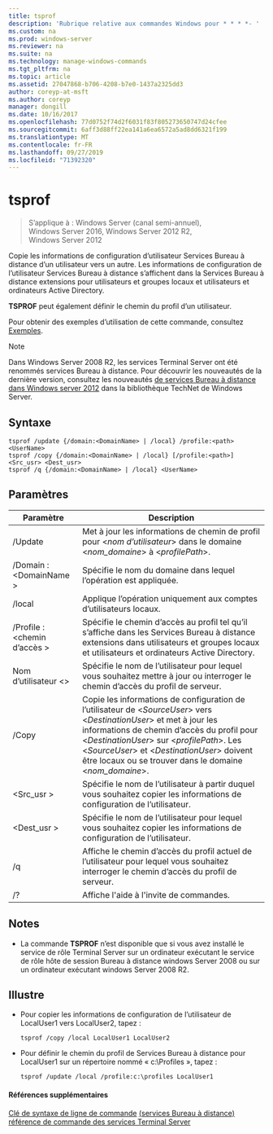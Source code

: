 ```yaml
---
title: tsprof
description: 'Rubrique relative aux commandes Windows pour * * * *- '
ms.custom: na
ms.prod: windows-server
ms.reviewer: na
ms.suite: na
ms.technology: manage-windows-commands
ms.tgt_pltfrm: na
ms.topic: article
ms.assetid: 27047868-b706-4208-b7e0-1437a2325dd3
author: coreyp-at-msft
ms.author: coreyp
manager: dongill
ms.date: 10/16/2017
ms.openlocfilehash: 77d0752f74d2f6031f83f805273650747d24cfee
ms.sourcegitcommit: 6aff3d88ff22ea141a6ea6572a5ad8dd6321f199
ms.translationtype: MT
ms.contentlocale: fr-FR
ms.lasthandoff: 09/27/2019
ms.locfileid: "71392320"
---
```

# <a name="tsprof"></a>tsprof

>S’applique à : Windows Server (canal semi-annuel), Windows Server 2016, Windows Server 2012 R2, Windows Server 2012

Copie les informations de configuration d’utilisateur Services Bureau à distance d’un utilisateur vers un autre.
Les informations de configuration de l’utilisateur Services Bureau à distance s’affichent dans la Services Bureau à distance extensions pour utilisateurs et groupes locaux et utilisateurs et ordinateurs Active Directory.

**TSPROF** peut également définir le chemin du profil d’un utilisateur.

Pour obtenir des exemples d’utilisation de cette commande, consultez [Exemples](#BKMK_examples).

> [!NOTE]
> Dans Windows Server 2008 R2, les services Terminal Server ont été renommés services Bureau à distance. Pour découvrir les nouveautés de la dernière version, consultez les nouveautés [de services Bureau à distance dans Windows server 2012](https://technet.microsoft.com/library/hh831527) dans la bibliothèque TechNet de Windows Server.

## <a name="syntax"></a>Syntaxe
```
tsprof /update {/domain:<DomainName> | /local} /profile:<path> <UserName>
tsprof /copy {/domain:<DomainName> | /local} [/profile:<path>] <Src_usr> <Dest_usr>
tsprof /q {/domain:<DomainName> | /local} <UserName>
```

## <a name="parameters"></a>Paramètres
|Paramètre|Description|
|-------|--------|
|/Update|Met à jour les informations de chemin de profil pour <*nom d’utilisateur*> dans le domaine <*nom_domaine*> à <*profilePath*>.|
|/Domain :\<DomainName >|Spécifie le nom du domaine dans lequel l’opération est appliquée.|
|/local|Applique l’opération uniquement aux comptes d’utilisateurs locaux.|
|/Profile :\<chemin d’accès >|Spécifie le chemin d’accès au profil tel qu’il s’affiche dans les Services Bureau à distance extensions dans utilisateurs et groupes locaux et utilisateurs et ordinateurs Active Directory.|
|Nom d’utilisateur \<>|Spécifie le nom de l’utilisateur pour lequel vous souhaitez mettre à jour ou interroger le chemin d’accès du profil de serveur.|
|/Copy|Copie les informations de configuration de l’utilisateur de \<*SourceUser*> vers \<*DestinationUser*> et met à jour les informations de chemin d’accès du profil pour \<*DestinationUser*> sur \<*profilePath*>. Les \<*SourceUser*> et \<*DestinationUser*> doivent être locaux ou se trouver dans le domaine \<*nom_domaine*>.|
|\<Src_usr >|Spécifie le nom de l’utilisateur à partir duquel vous souhaitez copier les informations de configuration de l’utilisateur.|
|\<Dest_usr >|Spécifie le nom de l’utilisateur pour lequel vous souhaitez copier les informations de configuration de l’utilisateur.|
|/q|Affiche le chemin d’accès du profil actuel de l’utilisateur pour lequel vous souhaitez interroger le chemin d’accès du profil de serveur.|
|/?|Affiche l'aide à l'invite de commandes.|

## <a name="remarks"></a>Notes
-   La commande **TSPROF** n’est disponible que si vous avez installé le service de rôle Terminal Server sur un ordinateur exécutant le service de rôle hôte de session Bureau à distance windows Server 2008 ou sur un ordinateur exécutant windows Server 2008 R2.

## <a name="BKMK_examples"></a>Illustre
-   Pour copier les informations de configuration de l’utilisateur de LocalUser1 vers LocalUser2, tapez :
    ```
    tsprof /copy /local LocalUser1 LocalUser2
    ```
-   Pour définir le chemin du profil de Services Bureau à distance pour LocalUser1 sur un répertoire nommé « c:\Profiles », tapez :
    ```
    tsprof /update /local /profile:c:\profiles LocalUser1
    ```

#### <a name="additional-references"></a>Références supplémentaires
[Clé de syntaxe de ligne de commande](command-line-syntax-key.md)
[ &#40;services Bureau à distance&#41; référence de commande des services Terminal Server](remote-desktop-services-terminal-services-command-reference.md)
